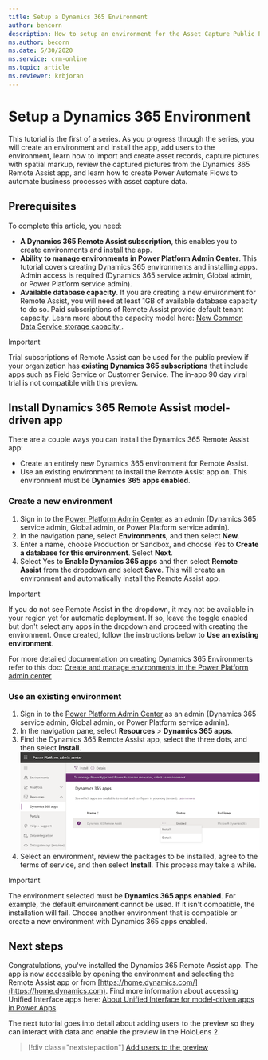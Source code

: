 ```yaml
---
title: Setup a Dynamics 365 Environment
author: bencorn
description: How to setup an environment for the Asset Capture Public Preview
ms.author: becorn
ms.date: 5/30/2020
ms.service: crm-online
ms.topic: article
ms.reviewer: krbjoran
---
```

# Setup a Dynamics 365 Environment

This tutorial is the first of a series. As you progress through the series, you will create an environment and install the app, add users to the environment, learn how to import and create asset records, capture pictures with spatial markup, review the captured pictures from the Dynamics 365 Remote Assist app, and learn how to create Power Automate Flows to automate business processes with asset capture data.

## Prerequisites

To complete this article, you need:

- **A Dynamics 365 Remote Assist subscription**, this enables you to create environments and install the app.
- **Ability to manage environments in Power Platform Admin Center**. This tutorial covers creating Dynamics 365 environments and installing apps. Admin access is required (Dynamics 365 service admin, Global admin, or Power Platform service admin).
- **Available database capacity**. If you are creating a new environment for Remote Assist, you will need at least 1GB of available database capacity to do so. Paid subscriptions of Remote Assist provide default tenant capacity. Learn more about the capacity model here: [New Common Data Service storage capacity
](https://docs.microsoft.com/power-platform/admin/capacity-storage).

> [!IMPORTANT]
> Trial subscriptions of Remote Assist can be used for the public preview if your organization has **existing Dynamics 365 subscriptions** that include apps such as Field Service or Customer Service. The in-app 90 day viral trial is not compatible with this preview.

## Install Dynamics 365 Remote Assist model-driven app

There are a couple ways you can install the Dynamics 365 Remote Assist app:

- Create an entirely new Dynamics 365 environment for Remote Assist.
- Use an existing environment to install the Remote Assist app on. This environment must be **Dynamics 365 apps enabled**.

### Create a new environment

1. Sign in to the [Power Platform Admin Center](https://admin.powerplatform.com) as an admin (Dynamics 365 service admin, Global admin, or Power Platform service admin).
2. In the navigation pane, select **Environments**, and then select **New**.
3. Enter a name, choose Production or Sandbox, and choose Yes to **Create a database for this environment**. Select **Next**.
4. Select Yes to **Enable Dynamics 365 apps** and then select **Remote Assist** from the dropdown and select **Save**. This will create an environment and automatically install the Remote Assist app.

> [!IMPORTANT]
> If you do not see Remote Assist in the dropdown, it may not be available in your region yet for automatic deployment. If so, leave the toggle enabled but don't select any apps in the dropdown and proceed with creating the environment. Once created, follow the instructions below to **Use an existing environment**.

For more detailed documentation on creating Dynamics 365 Environments refer to this doc: [Create and manage environments in the Power Platform admin center](https://docs.microsoft.com/power-platform/admin/create-environment#create-an-environment-in-the-power-platform-admin-center)

### Use an existing environment

1. Sign in to the [Power Platform Admin Center](https://admin.powerplatform.com) as an admin (Dynamics 365 service admin, Global admin, or Power Platform service admin).
2. In the navigation pane, select **Resources** > **Dynamics 365 apps**.
3. Find the Dynamics 365 Remote Assist app, select the three dots, and then select **Install**.
![Screenshot of Power Platform Admin Center.](./media/AC_PPAC_InstallApp.png "Admin Portal")
4. Select an environment, review the packages to be installed, agree to the terms of service, and then select **Install**. This process may take a while.

> [!IMPORTANT]
> The environment selected must be **Dynamics 365 apps enabled**. For example, the default environment cannot be used. If it isn't compatible, the installation will fail. Choose another environment that is compatible or create a new environment with Dynamics 365 apps enabled.

## Next steps

Congratulations, you've installed the Dynamics 365 Remote Assist app. The app is now accessible by opening the environment and selecting the Remote Assist app or from [https://home.dynamics.com/](https://home.dynamics.com). Find more information about accessing Unified Interface apps here: [About Unified Interface for model-driven apps in Power Apps](https://docs.microsoft.com/power-platform/admin/about-unified-interface)

The next tutorial goes into detail about adding users to the preview so they can interact with data and enable the preview in the HoloLens 2.

> [!div class="nextstepaction"]
> [Add users to the preview](./asset-capture-add-users.md)
